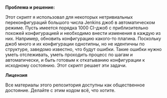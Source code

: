 **Проблема и решение:**

Этот скрипт я использовал для некоторых нетривиальных переконфигураций 
большого числа Jenkins джоб в автоматическом режиме. Пусть имеется порядка 1000
CI-джоб с приблизительно похожей конфигурацией и необходимо внести изменения в 
каждую из них. Например, обновить конфигурацию какого-то плагина. Поскольку 
джоб много и их конфигурации однотипны, но не идентичны по структуре, заведомо 
известно, что будут ошибки. Такие ошибки нужно уметь отслеживать, уметь 
проходить процесс по шагам и автоматически, и быть готовым к откатыванию 
конфигурации к исходному состоянию. Этот скрипт решает эти задачи.

**Лицензия**

Все материалы этого репозитория доступны как общественное достояние. Делайте с
этим кодом всё, что хотите.
